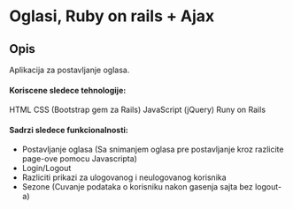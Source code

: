 # Oglasi, Ruby on rails + Ajax

## Opis

Aplikacija za postavljanje oglasa. 

#### Koriscene sledece tehnologije:

HTML
CSS (Bootstrap gem za Rails)
JavaScript (jQuery)
Runy on Rails 

#### Sadrzi sledece funkcionalnosti:

- Postavljanje oglasa (Sa snimanjem oglasa pre postavljanje kroz razlicite page-ove pomocu Javascripta)
- Login/Logout
- Razliciti prikazi za ulogovanog i neulogovanog korisnika
- Sezone (Cuvanje podataka o korisniku nakon gasenja sajta bez logout-a)





